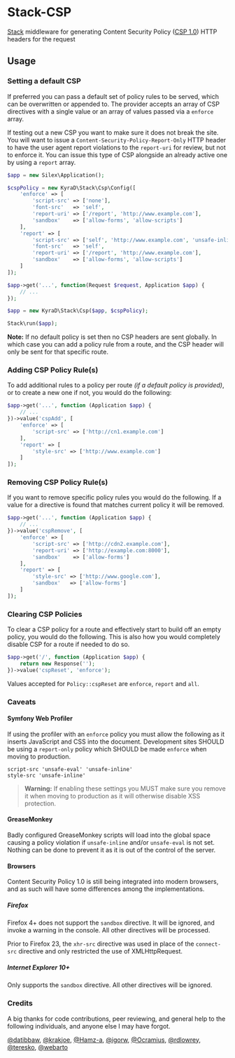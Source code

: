 # Stack-CSP

[Stack](http://stackphp.com/) middleware for generating Content Security Policy ([CSP 1.0](http://www.w3.org/TR/CSP/)) HTTP headers for the request

## Usage

### Setting a default CSP

If preferred you can pass a default set of policy rules to be served, which can be overwritten or appended to. The provider accepts an array of CSP directives with a single value or an array of values passed via a `enforce` array.

If testing out a new CSP you want to make sure it does not break the site. You will want to issue a `Content-Security-Policy-Report-Only` HTTP header to have the user agent report violations to the `report-uri` for review, but not to enforce it. You can issue this type of CSP alongside an already active one by using a `report` array.

```php
$app = new Silex\Application();

$cspPolicy = new KyraD\Stack\Csp\Config([
    'enforce' => [
        'script-src' => ['none'],
        'font-src'   => 'self',
        'report-uri' => ['/report', 'http://www.example.com'],
        'sandbox'    => ['allow-forms', 'allow-scripts']
    ],
    'report' => [
        'script-src' => ['self', 'http://www.example.com', 'unsafe-inline'],
        'font-src'   => 'self',
        'report-uri' => ['/report', 'http://www.example.com'],
        'sandbox'    => ['allow-forms', 'allow-scripts']
    ]
]);

$app->get('...', function(Request $request, Application $app) {
    // ...
});

$app = new KyraD\Stack\Csp($app, $cspPolicy);

Stack\run($app);
```

**Note:** If no default policy is set then no CSP headers are sent globally. In which case you can add a policy rule from a route, and the CSP header will only be sent for that specific route.

### Adding CSP Policy Rule(s)

To add additional rules to a policy per route *(if a default policy is provided)*, or to create a new one if not, you would do the following:

```php
$app->get('...', function (Application $app) {
    // ...
})->value('cspAdd', [
    'enforce' => [
        'script-src' => ['http://cn1.example.com']
    ],
    'report' => [
        'style-src' => ['http://www.example.com']
    ]
]);
```

### Removing CSP Policy Rule(s)

If you want to remove specific policy rules you would do the following. If a value for a directive is found that matches current policy it will be removed.

```php
$app->get('...', function (Application $app) {
    // ...
})->value('cspRemove', [
    'enforce' => [
        'script-src' => ['http://cdn2.example.com'],
        'report-uri' => ['http://example.com:8000'],
        'sandbox'    => ['allow-forms']
    ],
    'report' => [
        'style-src' => ['http://www.google.com'],
        'sandbox'   => ['allow-forms']
    ]
]);
```

### Clearing CSP Policies

To clear a CSP policy for a route and effectively start to build off an empty policy, you would do the following. This is also how you would completely disable CSP for a route if needed to do so.

```php
$app->get('/', function (Application $app) {
    return new Response('');
})->value('cspReset', 'enforce');
```
Values accepted for `Policy::cspReset` are `enforce`, `report` and `all`.

### Caveats
#### Symfony Web Profiler

If using the profiler with an `enforce` policy you must allow the following as it inserts JavaScript and CSS into the document. Development sites SHOULD be using a `report-only` policy which SHOULD be made `enforce` when moving to production.

```
script-src 'unsafe-eval' 'unsafe-inline'
style-src 'unsafe-inline'
```

> **Warning:** If enabling these settings you MUST make sure you remove it when moving to production as it will otherwise disable XSS protection.

#### GreaseMonkey

Badly configured GreaseMonkey scripts will load into the global space causing a policy violation if `unsafe-inline` and/or `unsafe-eval` is not set. Nothing can be done to prevent it as it is out of the control of the server.

#### Browsers

Content Security Policy 1.0 is still being integrated into modern browsers, and as such will have some differences among the implementations.

##### Firefox

Firefox 4+ does not support the `sandbox` directive. It will be ignored, and invoke a warning in the console. All other directives will be processed.

Prior to Firefox 23, the `xhr-src` directive was used in place of the `connect-src` directive and only restricted the use of XMLHttpRequest.

##### Internet Explorer 10+

Only supports the `sandbox` directive. All other directives will be ignored.

### Credits

A big thanks for code contributions, peer reviewing, and general help to the following individuals, and anyone else I may have forgot.

[@datibbaw](https://github.com/datibbaw), [@krakjoe](https://github.com/krakjoe), [@Hamz-a](https://github.com/Hamz-a), [@igorw](https://github.com/igorw), [@Ocramius](https://gist.github.com/Ocramius), [@rdlowrey](https://github.com/rdlowrey), [@teresko](https://github.com/teresko), [@webarto](https://github.com/webarto)
